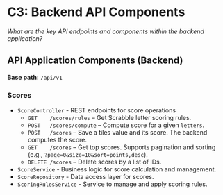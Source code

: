 # C3: Backend API Components

*What are the key API endpoints and components within the backend application?*

## API Application Components (Backend)

**Base path:** `/api/v1`

### Scores
- `ScoreController` - REST endpoints for score operations
  * `GET    /scores/rules` – Get Scrabble letter scoring rules.
  * `POST   /scores/compute` – Compute score for a given `letters`.
  * `POST   /scores` – Save a tiles value and its score. The backend computes the score.
  * `GET    /scores` – Get top scores. Supports pagination and sorting (e.g., `?page=0&size=10&sort=points,desc`).
  * `DELETE /scores` – Delete scores by a list of IDs.
- `ScoreService` - Business logic for score calculation and management.
- `ScoreRepository` - Data access layer for scores.
- `ScoringRulesService` - Service to manage and apply scoring rules.
